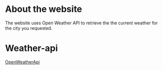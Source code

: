 # About the website 

The website uses Open Weather API 
to retrieve the  the current weather 
for the city you requested. 

# Weather-api

[OpenWeatherApi](https://openweathermap.org/api)
